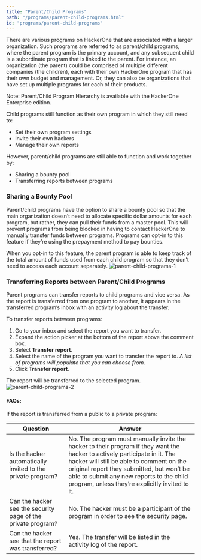 ```yaml
---
title: "Parent/Child Programs"
path: "/programs/parent-child-programs.html"
id: "programs/parent-child-programs"
---
```


There are various programs on HackerOne that are associated with a larger organization. Such programs are referred to as parent/child programs, where the parent program is the primary account, and any subsequent child is a subordinate program that is linked to the parent. For instance, an organization (the parent) could be comprised of multiple different companies (the children), each with their own HackerOne program that has their own budget and management. Or, they can also be organizations that have set up multiple programs for each of their products.

Note: Parent/Child Program Hierarchy is available with the HackerOne Enterprise edition.

Child programs still function as their own program in which they still need to:
* Set their own program settings
* Invite their own hackers
* Manage their own reports

However, parent/child programs are still able to function and work together by:
* Sharing a bounty pool
* Transferring reports between programs

### Sharing a Bounty Pool
Parent/child programs have the option to share a bounty pool so that the main organization doesn’t need to allocate specific dollar amounts for each program, but rather, they can pull their funds from a master pool. This will prevent programs from being blocked in having to contact HackerOne to manually transfer funds between programs. Programs can opt-in to this feature if they’re using the prepayment method to pay bounties.

When you opt-in to this feature, the parent program is able to keep track of the total amount of funds used from each child program so that they don’t need to access each account separately.
![parent-child-programs-1](./images/parent-child-programs-1.png)

### Transferring Reports between Parent/Child Programs
Parent programs can transfer reports to child programs and vice versa. As the report is transferred from one program to another, it appears in the transferred program’s inbox with an activity log about the transfer.  

To transfer reports between programs:
1. Go to your inbox and select the report you want to transfer.
2. Expand the action picker at the bottom of the report above the comment box.
3. Select <b>Transfer report</b>.
4. Select the name of the program you want to transfer the report to. <i>A list of programs will populate that you can choose from.</i>
5. Click <b>Transfer report</b>.

The report will be transferred to the selected program.
![parent-child-programs-2](./images/parent-child-programs-2.png)

#### FAQs:
If the report is transferred from a public to a private program:

Question | Answer
-------- | -------
Is the hacker automatically invited to the private program? | No. The program must manually invite the hacker to their program if they want the hacker to actively participate in it. The hacker will still be able to comment on the original report they submitted, but won’t be able to submit any new reports to the child program, unless they’re explicitly invited to it.
Can the hacker see the security page of the private program? | No. The hacker must be a participant of the program in order to see the security page.
Can the hacker see that the report was transferred? | Yes. The transfer will be listed in the activity log of the report.
